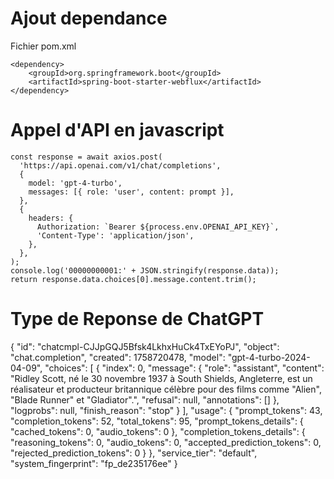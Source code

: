 # Ajout dependance

  Fichier pom.xml

    <dependency>
        <groupId>org.springframework.boot</groupId>
        <artifactId>spring-boot-starter-webflux</artifactId>
    </dependency>


# Appel d'API en javascript
    const response = await axios.post(
      'https://api.openai.com/v1/chat/completions',
      {
        model: 'gpt-4-turbo',
        messages: [{ role: 'user', content: prompt }],
      },
      {
        headers: {
          Authorization: `Bearer ${process.env.OPENAI_API_KEY}`,
          'Content-Type': 'application/json',
        },
      },
    );
    console.log('00000000001:' + JSON.stringify(response.data));
    return response.data.choices[0].message.content.trim();

# Type de Reponse de ChatGPT

{
    "id": "chatcmpl-CJJpGQJ5Bfsk4LkhxHuCk4TxEYoPJ",
    "object": "chat.completion",
    "created": 1758720478,
    "model": "gpt-4-turbo-2024-04-09",
    "choices": [
        {
            "index": 0,
            "message": {
                "role": "assistant",
                "content": "Ridley Scott, né le 30 novembre 1937 à South Shields, Angleterre, est un réalisateur et producteur britannique célèbre pour des films comme \"Alien\", \"Blade Runner\" et \"Gladiator\".",
                "refusal": null,
                "annotations": []
            },
            "logprobs": null,
            "finish_reason": "stop"
        }
    ],
    "usage": {
        "prompt_tokens": 43,
        "completion_tokens": 52,
        "total_tokens": 95,
        "prompt_tokens_details": {
            "cached_tokens": 0,
            "audio_tokens": 0
        },
        "completion_tokens_details": {
            "reasoning_tokens": 0,
            "audio_tokens": 0,
            "accepted_prediction_tokens": 0,
            "rejected_prediction_tokens": 0
        }
    },
    "service_tier": "default",
    "system_fingerprint": "fp_de235176ee"
}